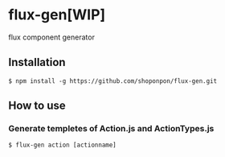 # flux-gen[WIP]
flux component generator

## Installation

```
$ npm install -g https://github.com/shoponpon/flux-gen.git
```

## How to use
### Generate templetes of Action.js and ActionTypes.js
```
$ flux-gen action [actionname]
```
